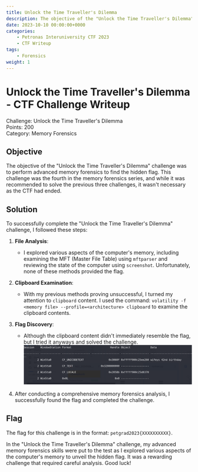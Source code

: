 ```yaml
---
title: Unlock the Time Traveller's Dilemma
description: The objective of the "Unlock the Time Traveller's Dilemma" challenge was to perform advanced memory forensics to find the hidden flag. This challenge was the fourth in the memory forensics series, and while it was recommended to solve the previous three challenges, it wasn't necessary as the CTF had ended.
date: 2023-10-10 00:00:00+0000
categories:
    - Petronas Interuniversity CTF 2023
    - CTF Writeup
tags:
    - Forensics
weight: 1     
---
```

# Unlock the Time Traveller's Dilemma - CTF Challenge Writeup

Challenge: Unlock the Time Traveller's Dilemma  
Points: 200  
Category: Memory Forensics  

## Objective
The objective of the "Unlock the Time Traveller's Dilemma" challenge was to perform advanced memory forensics to find the hidden flag. This challenge was the fourth in the memory forensics series, and while it was recommended to solve the previous three challenges, it wasn't necessary as the CTF had ended.

## Solution
To successfully complete the "Unlock the Time Traveller's Dilemma" challenge, I followed these steps:

1. **File Analysis**:
   - I explored various aspects of the computer's memory, including examining the MFT (Master File Table) using `mftparser` and reviewing the state of the computer using `screenshot`. Unfortunately, none of these methods provided the flag.

2. **Clipboard Examination**:
   - With my previous methods proving unsuccessful, I turned my attention to `clipboard` content. I used the command: `volatility -f <memory file> --profile=<architecture> clipboard` to examine the clipboard contents.

3. **Flag Discovery**:
   - Although the clipboard content didn't immediately resemble the flag, but I tried it anyways and solved the challenge.
![Clipboard](clipboard.png)

4. After conducting a comprehensive memory forensics analysis, I successfully found the flag and completed the challenge.

## Flag
The flag for this challenge is in the format: `petgrad2023{XXXXXXXXXX}`.

In the "Unlock the Time Traveller's Dilemma" challenge, my advanced memory forensics skills were put to the test as I explored various aspects of the computer's memory to unveil the hidden flag. It was a rewarding challenge that required careful analysis. Good luck!
